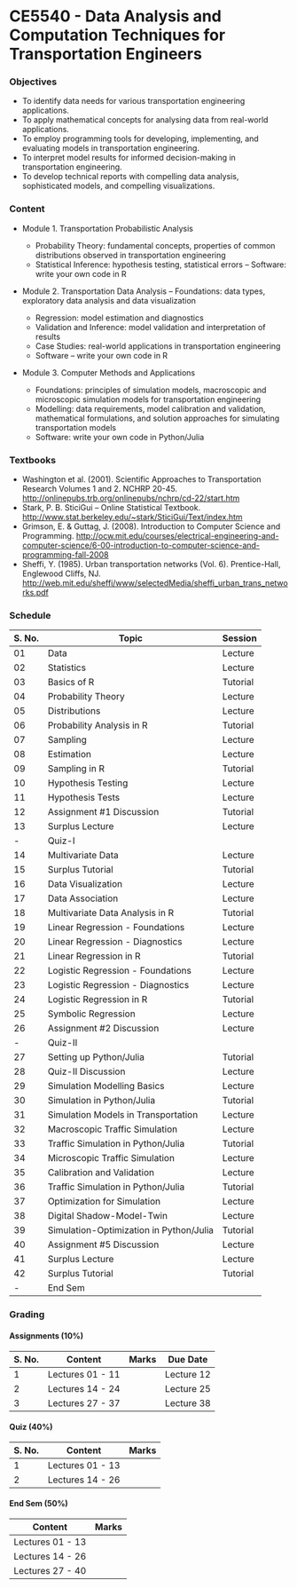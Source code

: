 # CE5540 - Data Analysis and Computation Techniques for Transportation Engineers

### Objectives

- To identify data needs for various transportation engineering applications.
- To apply mathematical concepts for analysing data from real-world applications.
- To employ programming tools for developing, implementing, and evaluating models in transportation engineering.
- To interpret model results for informed decision-making in transportation engineering.
- To develop technical reports with compelling data analysis, sophisticated models, and compelling visualizations.

### Content

- Module 1. Transportation Probabilistic Analysis 
    - Probability Theory: fundamental concepts, properties of common distributions observed in transportation engineering
    - Statistical Inference: hypothesis testing, statistical errors
    – Software: write your own code in R

- Module 2. Transportation Data Analysis
    – Foundations: data types, exploratory data analysis and data visualization
    - Regression: model estimation and diagnostics
    - Validation and Inference: model validation and interpretation of results
    - Case Studies: real-world applications in transportation engineering
    - Software – write your own code in R

- Module 3. Computer Methods and Applications 
    - Foundations: principles of simulation models, macroscopic and microscopic simulation models for transportation engineering
    - Modelling: data requirements, model calibration and validation, mathematical formulations, and solution approaches for simulating transportation models
    - Software: write your own code in Python/Julia
    
### Textbooks

- Washington et al. (2001). Scientific Approaches to Transportation Research Volumes 1 and 2. NCHRP 20-45. http://onlinepubs.trb.org/onlinepubs/nchrp/cd-22/start.htm 
- Stark, P. B. SticiGui – Online Statistical Textbook. http://www.stat.berkeley.edu/~stark/SticiGui/Text/index.htm 
- Grimson, E. & Guttag, J. (2008). Introduction to Computer Science and Programming. http://ocw.mit.edu/courses/electrical-engineering-and-computer-science/6-00-introduction-to-computer-science-and-programming-fall-2008
- Sheffi, Y. (1985). Urban transportation networks (Vol. 6). Prentice-Hall, Englewood Cliffs, NJ. http://web.mit.edu/sheffi/www/selectedMedia/sheffi_urban_trans_networks.pdf 

### Schedule

  | S. No. | Topic                                   | Session  |
  |--------|-----------------------------------------|----------|
  | 01     | Data                                    | Lecture  |
  | 02     | Statistics                              | Lecture  |
  | 03     | Basics of R                             | Tutorial |
  | 04     | Probability Theory                      | Lecture  |
  | 05     | Distributions                           | Lecture  |
  | 06     | Probability Analysis in R               | Tutorial |
  | 07     | Sampling                                | Lecture  |
  | 08     | Estimation                              | Lecture  |
  | 09     | Sampling in R                           | Tutorial |
  | 10     | Hypothesis Testing                      | Lecture  |
  | 11     | Hypothesis Tests                        | Lecture  |
  | 12     | Assignment #1 Discussion                | Tutorial |
  | 13     | Surplus Lecture                         | Lecture  |
  | -      | Quiz-I                                  |          |
  | 14     | Multivariate Data                       | Lecture  |
  | 15     | Surplus Tutorial                        | Tutorial |
  | 16     | Data Visualization                      | Lecture  |
  | 17     | Data Association                        | Lecture  |
  | 18     | Multivariate Data Analysis in R         | Tutorial |
  | 19     | Linear Regression - Foundations         | Lecture  |
  | 20     | Linear Regression - Diagnostics         | Lecture  |
  | 21     | Linear Regression in R                  | Tutorial |
  | 22     | Logistic Regression - Foundations       | Lecture  |
  | 23     | Logistic Regression - Diagnostics       | Lecture  |
  | 24     | Logistic Regression in R                | Tutorial |
  | 25     | Symbolic Regression                     | Lecture  |
  | 26     | Assignment #2 Discussion                | Lecture  |
  | -      | Quiz-II                                 |          |
  | 27     | Setting up Python/Julia                 | Tutorial |
  | 28     | Quiz-II Discussion                      | Lecture  |
  | 29     | Simulation Modelling Basics             | Lecture  |
  | 30     | Simulation in Python/Julia              | Tutorial |
  | 31     | Simulation Models in Transportation     | Lecture  |
  | 32     | Macroscopic Traffic Simulation          | Lecture  |
  | 33     | Traffic Simulation in Python/Julia      | Tutorial |
  | 34     | Microscopic Traffic Simulation          | Lecture  |
  | 35     | Calibration and Validation              | Lecture  |
  | 36     | Traffic Simulation in Python/Julia      | Tutorial |
  | 37     | Optimization for Simulation             | Lecture  |
  | 38     | Digital Shadow-Model-Twin               | Lecture  |
  | 39     | Simulation-Optimization in Python/Julia | Tutorial |
  | 40     | Assignment #5 Discussion                | Lecture  |
  | 41     | Surplus Lecture                         | Lecture  |
  | 42     | Surplus Tutorial                        | Tutorial |
  | -      | End Sem                                 |          |

### Grading

#### Assignments (10%)

  | S. No. | Content          | Marks | Due Date   |
  |--------|------------------|-------|------------|
  | 1      | Lectures 01 - 11 |       | Lecture 12 |
  | 2      | Lectures 14 - 24 |       | Lecture 25 |
  | 3      | Lectures 27 - 37 |       | Lecture 38 |

#### Quiz (40%)

  | S. No. | Content          | Marks |
  |--------|------------------|-------|
  | 1      | Lectures 01 - 13 |       |
  | 2      | Lectures 14 - 26 |       |

#### End Sem (50%)

  | Content          | Marks |
  |------------------|-------|
  | Lectures 01 - 13 |       |
  | Lectures 14 - 26 |       |
  | Lectures 27 - 40 |       |
